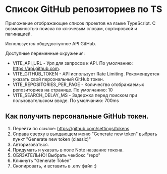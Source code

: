 # Список GitHub репозиториев по TS

Приложение отображающее список проектов на языке TypeScript. С возможностью поиска по ключевым словам, сортировкой и пагинацией.

Используется общедоступное API GitHub.

Доступные переменные окружения:

- VITE_API_URL - Урл для запросов к API. По умолчанию: https://api.github.com.
- VITE_GITHUB_TOKEN - API использует Rate Limiting. Рекомендуется указать свой персональный GitHub токен.
- VITE_REPOSITORIES_PER_PAGE - Количество отображаемых репозиториев на странице. По умолчанию: 10
- VITE_SEARCH_DELAY_MS - Задержка перед поиском при пользовательском вводе. По умолчанию: 700ms

## Как получить персональные GitHub токен.

1) Перейти по ссылке: https://github.com/settings/tokens
2) Справа сверху в выпдающем меню "Generate new token" выбрать пункт "Generate new token (classic)"
3) Авторизоваться.
4) Придумать и указать в поле Note название токена.
5) ОБЯЗАТЕЛЬНО! Выбрать чекбокс "repo"
6) Кликнуть "Generate Token"
7) Скопировать, и вставить в .env файл :)